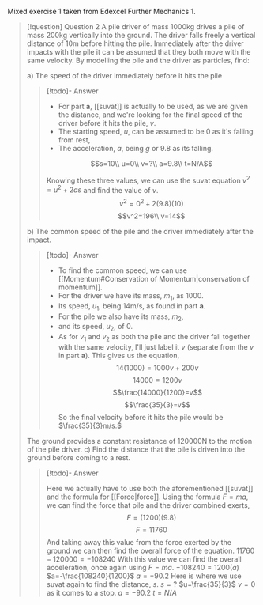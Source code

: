 Mixed exercise 1 taken from Edexcel Further Mechanics 1.

> [!question] Question 2
>A pile driver of mass 1000kg drives a pile of mass 200kg vertically into the ground. The driver falls freely a vertical distance of 10m before hitting the pile. Immediately after the driver impacts with the pile it can be assumed that they both move with the same velocity. By modelling the pile and the driver as particles, find:
>
>a) The speed of the driver immediately before it hits the pile
>>[!todo]- Answer
>>
>>- For part **a**, [[suvat]] is actually to be used, as we are given the distance, and we're looking for the final speed of the driver before it hits the pile, $v$. 
>>- The starting speed, $u$, can be assumed to be 0 as it's falling from rest, 
>>- The acceleration, $a$, being $g$ or $9.8$ as its falling.
>>
>>$$s=10\\ u=0\\ v=?\\ a=9.8\\ t=N/A$$
>>
>>Knowing these three values, we can use the suvat equation $v^2=u^2+2as$ and find the value of $v$.
>>$$v^2=0^2+2(9.8)(10)$$
>>$$v^2=196\\ v=14$$
>
>
>b) The common speed of the pile and the driver immediately after the impact. 
>>[!todo]- Answer
>>
>>- To find the common speed, we can use [[Momentum#Conservation of Momentum|conservation of momentum]]. 
>>- For the driver we have its mass, $m_1$, as 1000.
>>- Its speed, $u_1$, being 14m/s, as found in part **a**. 
>>- For the pile we also have its mass, $m_2$,
>>- and its speed, $u_2$, of $0$. 
>>- As for $v_1$ and $v_2$ as both the pile and the driver fall together with the same velocity, I'll just label it $v$ (separate from the $v$ in part **a**).
>>This gives us the equation,
>>$$14(1000)=1000v+200v$$
>>$$14000=1200v$$
>>$$\frac{14000}{1200}=v$$
>>$$\frac{35}{3}=v$$
>>So the final velocity before it hits the pile would be $\frac{35}{3}m/s.$
>
>The ground provides a constant resistance of 120000N to the motion of the pile driver.
>c) Find the distance that the pile is driven into the ground before coming to a rest.
>> [!todo]- Answer
>>
>>Here we actually have to use both the aforementioned [[suvat]] and the formula for [[Force|force]]. Using the formula $F=ma$, we can find the force that pile and the driver combined exerts, 
>>$$F=(1200)(9.8)$$
>>$$F=11760$$
>>And taking away this value from the force exerted by the ground we can then find the overall force of the equation.
>>$11760-120000=-108240$
>>With this value we can find the overall acceleration, once again using $F=ma$.
>>$-108240=1200(a)$
>>$a=-\frac{108240}{1200}$
>>$a=-90.2$
>>Here is where we use suvat again to find the distance, $s$. 
>>$s=?$
>>$u=\frac{35}{3}$
>>$v=0$ as it comes to a stop.
>>$a=-90.2$
>>$t=N/A$




